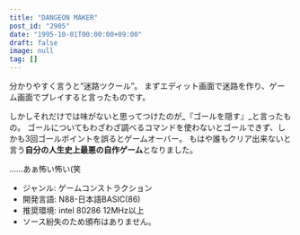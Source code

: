 ```yaml
---
title: "DANGEON MAKER"
post_id: "2905"
date: "1995-10-01T00:00:00+09:00"
draft: false
image: null
tag: []
---
```



分かりやすく言うと“迷路ツクール”。
まずエディット画面で迷路を作り、ゲーム画面でプレイすると言ったものです。

しかしそれだけでは味がないと思ってつけたのが_『ゴールを隠す』_と言ったもの。
ゴールについてもわざわざ調べるコマンドを使わないとゴールできず、しかも3回ゴールポイントを誤るとゲームオーバー。
もはや誰もクリア出来ないと言う**自分の人生史上最悪の自作ゲーム**となりました。

……あぁ怖い怖い(笑

* ジャンル: ゲームコンストラクション
* 開発言語: N88-日本語BASIC(86)
* 推奨環境: intel 80286 12MHz以上
* ソース紛失のため頒布はありません。
